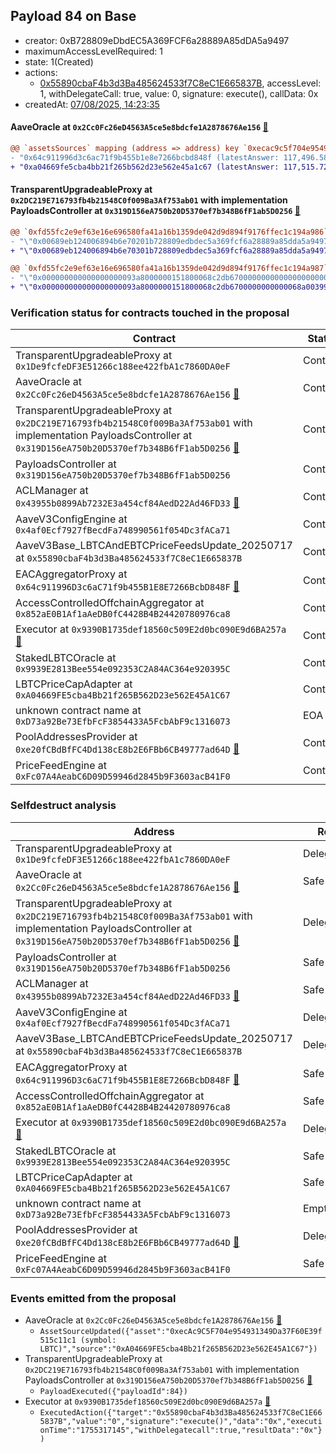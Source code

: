 ## Payload 84 on Base

- creator: 0xB728809eDbdEC5A369FCF6a28889A85dDA5a9497
- maximumAccessLevelRequired: 1
- state: 1(Created)
- actions:
  - [0x55890cbaF4b3d3Ba485624533f7C8eC1E665837B](https://basescan.org/tx/0x55890cbaF4b3d3Ba485624533f7C8eC1E665837B), accessLevel: 1, withDelegateCall: true, value: 0, signature: execute(), callData: 0x
- createdAt: [07/08/2025, 14:23:35](https://basescan.org/tx/0x9958e3dd7978b00ab5df15f3d1d42a9593688e234816501e5e0273cea4991e61)

#### AaveOracle at `0x2Cc0Fc26eD4563A5ce5e8bdcfe1A2878676Ae156` [:ghost:](https://github.com/bgd-labs/aave-address-book  "AaveV3Base.ORACLE")

```diff
@@ `assetsSources` mapping (address => address) key `0xecac9c5f704e954931349da37f60e39f515c11c1` @@
- "0x64c911996d3c6ac71f9b455b1e8e7266bcbd848f (latestAnswer: 117,496.5880 [11749658801224, 8 decimals], description: BTC / USD)"
+ "0xa04669fe5cba4bb21f265b562d23e562e45a1c67 (latestAnswer: 117,515.7200 [11751572008428, 8 decimals], description: Capped LBTC / BTC / USD)"

```
#### TransparentUpgradeableProxy at `0x2DC219E716793fb4b21548C0f009Ba3Af753ab01` with implementation PayloadsController at `0x319D156eA750b20D5370ef7b348B6fF1ab5D0256` [:ghost:](https://github.com/bgd-labs/aave-address-book  "GovernanceV3Base.PAYLOADS_CONTROLLER")

```diff
@@ `0xfd55fc2e9ef63e16e696580fa41a16b1359de042d9d894f9176ffec1c194a986` raw  @@
- "\"0x00689eb124006894b6e70201b728809edbdec5a369fcf6a28889a85dda5a9497\""
+ "\"0x00689eb124006894b6e70301b728809edbdec5a369fcf6a28889a85dda5a9497\""

@@ `0xfd55fc2e9ef63e16e696580fa41a16b1359de042d9d894f9176ffec1c194a987` raw  @@
- "\"0x000000000000000000093a8000000151800068c2db6700000000000000000000\""
+ "\"0x000000000000000000093a8000000151800068c2db6700000000000068a00399\""

```
### Verification status for contracts touched in the proposal

| Contract | Status |
|---------|------------|
| TransparentUpgradeableProxy at `0x1De9fcfeDF3E51266c188ee422fbA1c7860DA0eF` | Contract |
| AaveOracle at `0x2Cc0Fc26eD4563A5ce5e8bdcfe1A2878676Ae156` [:ghost:](https://github.com/bgd-labs/aave-address-book  "AaveV3Base.ORACLE") | Contract |
| TransparentUpgradeableProxy at `0x2DC219E716793fb4b21548C0f009Ba3Af753ab01` with implementation PayloadsController at `0x319D156eA750b20D5370ef7b348B6fF1ab5D0256` [:ghost:](https://github.com/bgd-labs/aave-address-book  "GovernanceV3Base.PAYLOADS_CONTROLLER") | Contract |
| PayloadsController at `0x319D156eA750b20D5370ef7b348B6fF1ab5D0256` | Contract |
| ACLManager at `0x43955b0899Ab7232E3a454cf84AedD22Ad46FD33` [:ghost:](https://github.com/bgd-labs/aave-address-book  "AaveV3Base.ACL_MANAGER") | Contract |
| AaveV3ConfigEngine at `0x4af0Ecf7927fBecdFa748990561f054Dc3fACa71` | Contract |
| AaveV3Base_LBTCAndEBTCPriceFeedsUpdate_20250717 at `0x55890cbaF4b3d3Ba485624533f7C8eC1E665837B` | Contract |
| EACAggregatorProxy at `0x64c911996D3c6aC71f9b455B1E8E7266BcbD848F` [:ghost:](https://github.com/bgd-labs/aave-address-book  "AaveV3Base.ASSETS.cbBTC.ORACLE") | Contract |
| AccessControlledOffchainAggregator at `0x852aE0B1Af1aAeDB0fC4428B4B24420780976ca8` | Contract |
| Executor at `0x9390B1735def18560c509E2d0bc090E9d6BA257a` [:ghost:](https://github.com/bgd-labs/aave-address-book  "AaveV3Base.ACL_ADMIN") | Contract |
| StakedLBTCOracle at `0x9939E2813Bee554e092353C2A84AC364e920395C` | Contract |
| LBTCPriceCapAdapter at `0xA04669FE5cba4Bb21f265B562D23e562E45A1C67` | Contract |
| unknown contract name at `0xD73a92Be73EfbFcF3854433A5FcbAbF9c1316073` | EOA |
| PoolAddressesProvider at `0xe20fCBdBfFC4Dd138cE8b2E6FBb6CB49777ad64D` [:ghost:](https://github.com/bgd-labs/aave-address-book  "AaveV3Base.POOL_ADDRESSES_PROVIDER") | Contract |
| PriceFeedEngine at `0xFc07A4AeabC6D09D59946d2845b9F3603acB41F0` | Contract |

### Selfdestruct analysis

| Address | Result |
|---------|------------|
| TransparentUpgradeableProxy at `0x1De9fcfeDF3E51266c188ee422fbA1c7860DA0eF` | DelegateCall |
| AaveOracle at `0x2Cc0Fc26eD4563A5ce5e8bdcfe1A2878676Ae156` [:ghost:](https://github.com/bgd-labs/aave-address-book  "AaveV3Base.ORACLE") | Safe |
| TransparentUpgradeableProxy at `0x2DC219E716793fb4b21548C0f009Ba3Af753ab01` with implementation PayloadsController at `0x319D156eA750b20D5370ef7b348B6fF1ab5D0256` [:ghost:](https://github.com/bgd-labs/aave-address-book  "GovernanceV3Base.PAYLOADS_CONTROLLER") | DelegateCall |
| PayloadsController at `0x319D156eA750b20D5370ef7b348B6fF1ab5D0256` | Safe |
| ACLManager at `0x43955b0899Ab7232E3a454cf84AedD22Ad46FD33` [:ghost:](https://github.com/bgd-labs/aave-address-book  "AaveV3Base.ACL_MANAGER") | Safe |
| AaveV3ConfigEngine at `0x4af0Ecf7927fBecdFa748990561f054Dc3fACa71` | DelegateCall |
| AaveV3Base_LBTCAndEBTCPriceFeedsUpdate_20250717 at `0x55890cbaF4b3d3Ba485624533f7C8eC1E665837B` | DelegateCall |
| EACAggregatorProxy at `0x64c911996D3c6aC71f9b455B1E8E7266BcbD848F` [:ghost:](https://github.com/bgd-labs/aave-address-book  "AaveV3Base.ASSETS.cbBTC.ORACLE") | Safe |
| AccessControlledOffchainAggregator at `0x852aE0B1Af1aAeDB0fC4428B4B24420780976ca8` | Safe |
| Executor at `0x9390B1735def18560c509E2d0bc090E9d6BA257a` [:ghost:](https://github.com/bgd-labs/aave-address-book  "AaveV3Base.ACL_ADMIN") | DelegateCall |
| StakedLBTCOracle at `0x9939E2813Bee554e092353C2A84AC364e920395C` | Safe |
| LBTCPriceCapAdapter at `0xA04669FE5cba4Bb21f265B562D23e562E45A1C67` | Safe |
| unknown contract name at `0xD73a92Be73EfbFcF3854433A5FcbAbF9c1316073` | Empty |
| PoolAddressesProvider at `0xe20fCBdBfFC4Dd138cE8b2E6FBb6CB49777ad64D` [:ghost:](https://github.com/bgd-labs/aave-address-book  "AaveV3Base.POOL_ADDRESSES_PROVIDER") | DelegateCall |
| PriceFeedEngine at `0xFc07A4AeabC6D09D59946d2845b9F3603acB41F0` | Safe |

### Events emitted from the proposal

- AaveOracle at `0x2Cc0Fc26eD4563A5ce5e8bdcfe1A2878676Ae156` [:ghost:](https://github.com/bgd-labs/aave-address-book  "AaveV3Base.ORACLE")
  - `AssetSourceUpdated({"asset":"0xecAc9C5F704e954931349Da37F60E39f515c11c1 (symbol: LBTC)","source":"0xA04669FE5cba4Bb21f265B562D23e562E45A1C67"})`
- TransparentUpgradeableProxy at `0x2DC219E716793fb4b21548C0f009Ba3Af753ab01` with implementation PayloadsController at `0x319D156eA750b20D5370ef7b348B6fF1ab5D0256` [:ghost:](https://github.com/bgd-labs/aave-address-book  "GovernanceV3Base.PAYLOADS_CONTROLLER")
  - `PayloadExecuted({"payloadId":84})`
- Executor at `0x9390B1735def18560c509E2d0bc090E9d6BA257a` [:ghost:](https://github.com/bgd-labs/aave-address-book  "AaveV3Base.ACL_ADMIN")
  - `ExecutedAction({"target":"0x55890cbaF4b3d3Ba485624533f7C8eC1E665837B","value":"0","signature":"execute()","data":"0x","executionTime":"1755317145","withDelegatecall":true,"resultData":"0x"})`
